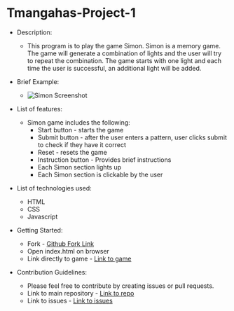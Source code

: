 # Tmangahas-Project-1

* Description:
    * This program is to play the game Simon.  Simon is a memory game.  The game will generate a combination of lights and the user will try to repeat the combination.  The game starts with one light and each time the user is successful, an additional light will be added.

* Brief Example:
    * ![Simon Screenshot](https://imgur.com/dczKST3)

* List of features:
    * Simon game includes the following:
        * Start button - starts the game
        * Submit button - after the user enters a pattern, user clicks submit to check if they have it correct
        * Reset - resets the game
        * Instruction button -  Provides brief instructions
        * Each Simon section lights up
        * Each Simon section is clickable by the user

* List of technologies used:
    * HTML
    * CSS
    * Javascript

* Getting Started:
    * Fork - [Github Fork Link](https://github.com/xmangahas/Tmangahas-Project-1.git)
    * Open index.html on browser
    * Link directly to game - [Link to game](https://xmangahas.github.io/Tmangahas-Project-1/)

* Contribution Guidelines:
    * Please feel free to contribute by creating issues or pull requests.
    * Link to main repository - [Link to repo](https://github.com/xmangahas/Tmangahas-Project-1)
    * Link to issues - [Link to issues](https://github.com/xmangahas/Tmangahas-Project-1/issues)
